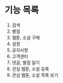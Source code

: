 # 기능 목록
1. 검색
2. 별점
3. 웹툰, 소설 구매
4. 설정
5. 공지사항
6. 고객센터
7. 댓글, 별점 달기
8. 괸심 웹툰, 소설 등록
9. 관심 웹툰, 소설 목록 보기